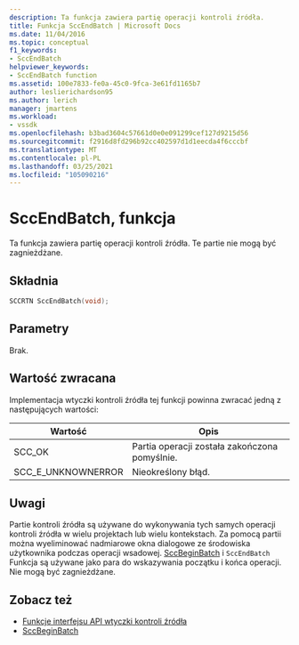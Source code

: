 ```yaml
---
description: Ta funkcja zawiera partię operacji kontroli źródła.
title: Funkcja SccEndBatch | Microsoft Docs
ms.date: 11/04/2016
ms.topic: conceptual
f1_keywords:
- SccEndBatch
helpviewer_keywords:
- SccEndBatch function
ms.assetid: 100e7833-fe0a-45c0-9fca-3e61fd1165b7
author: leslierichardson95
ms.author: lerich
manager: jmartens
ms.workload:
- vssdk
ms.openlocfilehash: b3bad3604c57661d0e0e091299cef127d9215d56
ms.sourcegitcommit: f2916d8fd296b92cc402597d1d1eecda4f6cccbf
ms.translationtype: MT
ms.contentlocale: pl-PL
ms.lasthandoff: 03/25/2021
ms.locfileid: "105090216"
---
```

# <a name="sccendbatch-function"></a>SccEndBatch, funkcja
Ta funkcja zawiera partię operacji kontroli źródła. Te partie nie mogą być zagnieżdżane.

## <a name="syntax"></a>Składnia

```cpp
SCCRTN SccEndBatch(void);
```

## <a name="parameters"></a>Parametry
 Brak.

## <a name="return-value"></a>Wartość zwracana
 Implementacja wtyczki kontroli źródła tej funkcji powinna zwracać jedną z następujących wartości:

|Wartość|Opis|
|-----------|-----------------|
|SCC_OK|Partia operacji została zakończona pomyślnie.|
|SCC_E_UNKNOWNERROR|Nieokreślony błąd.|

## <a name="remarks"></a>Uwagi
 Partie kontroli źródła są używane do wykonywania tych samych operacji kontroli źródła w wielu projektach lub wielu kontekstach. Za pomocą partii można wyeliminować nadmiarowe okna dialogowe ze środowiska użytkownika podczas operacji wsadowej. [SccBeginBatch](../extensibility/sccbeginbatch-function.md) i `SccEndBatch` Funkcja są używane jako para do wskazywania początku i końca operacji. Nie mogą być zagnieżdżane.

## <a name="see-also"></a>Zobacz też
- [Funkcje interfejsu API wtyczki kontroli źródła](../extensibility/source-control-plug-in-api-functions.md)
- [SccBeginBatch](../extensibility/sccbeginbatch-function.md)
